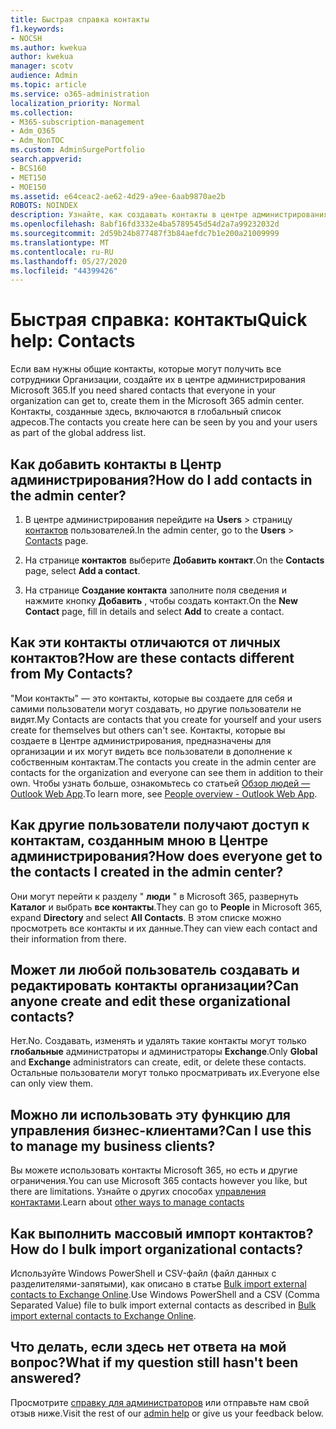 ```yaml
---
title: Быстрая справка контакты
f1.keywords:
- NOCSH
ms.author: kwekua
author: kwekua
manager: scotv
audience: Admin
ms.topic: article
ms.service: o365-administration
localization_priority: Normal
ms.collection:
- M365-subscription-management
- Adm_O365
- Adm_NonTOC
ms.custom: AdminSurgePortfolio
search.appverid:
- BCS160
- MET150
- MOE150
ms.assetid: e64ceac2-ae62-4d29-a9ee-6aab9870ae2b
ROBOTS: NOINDEX
description: Узнайте, как создавать контакты в центре администрирования и управлять глобальным списком адресов.
ms.openlocfilehash: 8abf16fd3332e4ba5789545d54d2a7a99232032d
ms.sourcegitcommit: 2d59b24b877487f3b84aefdc7b1e200a21009999
ms.translationtype: MT
ms.contentlocale: ru-RU
ms.lasthandoff: 05/27/2020
ms.locfileid: "44399426"
---
```

# <a name="quick-help-contacts"></a><span data-ttu-id="0fb04-103">Быстрая справка: контакты</span><span class="sxs-lookup"><span data-stu-id="0fb04-103">Quick help: Contacts</span></span>

<span data-ttu-id="0fb04-104">Если вам нужны общие контакты, которые могут получить все сотрудники Организации, создайте их в центре администрирования Microsoft 365.</span><span class="sxs-lookup"><span data-stu-id="0fb04-104">If you need shared contacts that everyone in your organization can get to, create them in the Microsoft 365 admin center.</span></span> <span data-ttu-id="0fb04-105">Контакты, созданные здесь, включаются в глобальный список адресов.</span><span class="sxs-lookup"><span data-stu-id="0fb04-105">The contacts you create here can be seen by you and your users as part of the global address list.</span></span>
  
## <a name="how-do-i-add-contacts-in-the-admin-center"></a><span data-ttu-id="0fb04-106">Как добавить контакты в Центр администрирования?</span><span class="sxs-lookup"><span data-stu-id="0fb04-106">How do I add contacts in the admin center?</span></span>

1. <span data-ttu-id="0fb04-107">В центре администрирования перейдите на **Users** \> страницу <a href="https://go.microsoft.com/fwlink/p/?linkid=2053302" target="_blank">контактов</a> пользователей.</span><span class="sxs-lookup"><span data-stu-id="0fb04-107">In the admin center, go to the **Users** \> <a href="https://go.microsoft.com/fwlink/p/?linkid=2053302" target="_blank">Contacts</a> page.</span></span>

2. <span data-ttu-id="0fb04-108">На странице **контактов** выберите **Добавить контакт**.</span><span class="sxs-lookup"><span data-stu-id="0fb04-108">On the **Contacts** page, select **Add a contact**.</span></span>
  
3. <span data-ttu-id="0fb04-109">На странице **Создание контакта** заполните поля сведения и нажмите кнопку **Добавить** , чтобы создать контакт.</span><span class="sxs-lookup"><span data-stu-id="0fb04-109">On the **New Contact** page, fill in details and select **Add** to create a contact.</span></span>
  
## <a name="how-are-these-contacts-different-from-my-contacts"></a><span data-ttu-id="0fb04-110">Как эти контакты отличаются от личных контактов?</span><span class="sxs-lookup"><span data-stu-id="0fb04-110">How are these contacts different from My Contacts?</span></span>

<span data-ttu-id="0fb04-111">"Мои контакты" — это контакты, которые вы создаете для себя и самими пользователи могут создавать, но другие пользователи не видят.</span><span class="sxs-lookup"><span data-stu-id="0fb04-111">My Contacts are contacts that you create for yourself and your users create for themselves but others can't see.</span></span> <span data-ttu-id="0fb04-112">Контакты, которые вы создаете в Центре администрирования, предназначены для организации и их могут видеть все пользователи в дополнение к собственным контактам.</span><span class="sxs-lookup"><span data-stu-id="0fb04-112">The contacts you create in the admin center are contacts for the organization and everyone can see them in addition to their own.</span></span> <span data-ttu-id="0fb04-113">Чтобы узнать больше, ознакомьтесь со статьей [Обзор людей — Outlook Web App](https://support.microsoft.com/en-us/office/people-overview-outlook-web-app-5fe173cf-e620-4f62-9bf6-da5041f651bf).</span><span class="sxs-lookup"><span data-stu-id="0fb04-113">To learn more, see [People overview - Outlook Web App](https://support.microsoft.com/en-us/office/people-overview-outlook-web-app-5fe173cf-e620-4f62-9bf6-da5041f651bf).</span></span>
  
## <a name="how-does-everyone-get-to-the-contacts-i-created-in-the-admin-center"></a><span data-ttu-id="0fb04-114">Как другие пользователи получают доступ к контактам, созданным мною в Центре администрирования?</span><span class="sxs-lookup"><span data-stu-id="0fb04-114">How does everyone get to the contacts I created in the admin center?</span></span>

 <span data-ttu-id="0fb04-115">Они могут перейти к разделу " **люди** " в Microsoft 365, развернуть **Каталог** и выбрать **все контакты**.</span><span class="sxs-lookup"><span data-stu-id="0fb04-115">They can go to **People** in Microsoft 365, expand **Directory** and select **All Contacts**.</span></span> <span data-ttu-id="0fb04-116">В этом списке можно просмотреть все контакты и их данные.</span><span class="sxs-lookup"><span data-stu-id="0fb04-116">They can view each contact and their information from there.</span></span>
  
## <a name="can-anyone-create-and-edit-these-organizational-contacts"></a><span data-ttu-id="0fb04-117">Может ли любой пользователь создавать и редактировать контакты организации?</span><span class="sxs-lookup"><span data-stu-id="0fb04-117">Can anyone create and edit these organizational contacts?</span></span>

<span data-ttu-id="0fb04-118">Нет.</span><span class="sxs-lookup"><span data-stu-id="0fb04-118">No.</span></span> <span data-ttu-id="0fb04-119">Создавать, изменять и удалять такие контакты могут только **глобальные** администраторы и администраторы **Exchange**.</span><span class="sxs-lookup"><span data-stu-id="0fb04-119">Only **Global** and **Exchange** administrators can create, edit, or delete these contacts.</span></span> <span data-ttu-id="0fb04-120">Остальные пользователи могут только просматривать их.</span><span class="sxs-lookup"><span data-stu-id="0fb04-120">Everyone else can only view them.</span></span>
  
## <a name="can-i-use-this-to-manage-my-business-clients"></a><span data-ttu-id="0fb04-121">Можно ли использовать эту функцию для управления бизнес-клиентами?</span><span class="sxs-lookup"><span data-stu-id="0fb04-121">Can I use this to manage my business clients?</span></span>

<span data-ttu-id="0fb04-122">Вы можете использовать контакты Microsoft 365, но есть и другие ограничения.</span><span class="sxs-lookup"><span data-stu-id="0fb04-122">You can use Microsoft 365 contacts however you like, but there are limitations.</span></span> <span data-ttu-id="0fb04-123">Узнайте о других способах [управления контактами](ways-to-manage-contacts.md).</span><span class="sxs-lookup"><span data-stu-id="0fb04-123">Learn about [other ways to manage contacts](ways-to-manage-contacts.md)</span></span>
  
## <a name="how-do-i-bulk-import-organizational-contacts"></a><span data-ttu-id="0fb04-124">Как выполнить массовый импорт контактов?</span><span class="sxs-lookup"><span data-stu-id="0fb04-124">How do I bulk import organizational contacts?</span></span>

<span data-ttu-id="0fb04-125">Используйте Windows PowerShell и CSV-файл (файл данных с разделителями-запятыми), как описано в статье [Bulk import external contacts to Exchange Online](../../compliance/bulk-import-external-contacts.md).</span><span class="sxs-lookup"><span data-stu-id="0fb04-125">Use Windows PowerShell and a CSV (Comma Separated Value) file to bulk import external contacts as described in [Bulk import external contacts to Exchange Online](../../compliance/bulk-import-external-contacts.md).</span></span>
  
## <a name="what-if-my-question-still-hasnt-been-answered"></a><span data-ttu-id="0fb04-126">Что делать, если здесь нет ответа на мой вопрос?</span><span class="sxs-lookup"><span data-stu-id="0fb04-126">What if my question still hasn't been answered?</span></span>

<span data-ttu-id="0fb04-127">Просмотрите [справку для администраторов](../admin-home.md) или отправьте нам свой отзыв ниже.</span><span class="sxs-lookup"><span data-stu-id="0fb04-127">Visit the rest of our [admin help](../admin-home.md) or give us your feedback below.</span></span>

